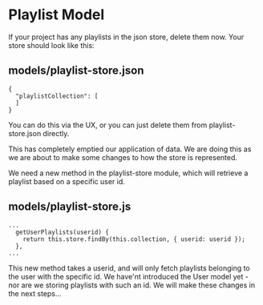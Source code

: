 # Playlist Model

If your project has any playlists in the json store, delete them now. Your store should look like this:

## models/playlist-store.json

~~~
{
  "playlistCollection": [
  ]
}
~~~

You can do this via the UX, or you can just delete them from playlist-store.json directly.

This has completely emptied our application of data. We are doing this as we are about to make some changes to how the store is represented.

We need a new method in the playlist-store module, which will retrieve a playlist based on a specific user id.

## models/playlist-store.js

~~~
...
  getUserPlaylists(userid) {
    return this.store.findBy(this.collection, { userid: userid });
  },
...
~~~

This new method takes a userid, and will only fetch playlists belonging to the user with the specific id. We have'nt introduced the User model yet - nor are we storing playlists with such an id. We will make these changes in the next steps...